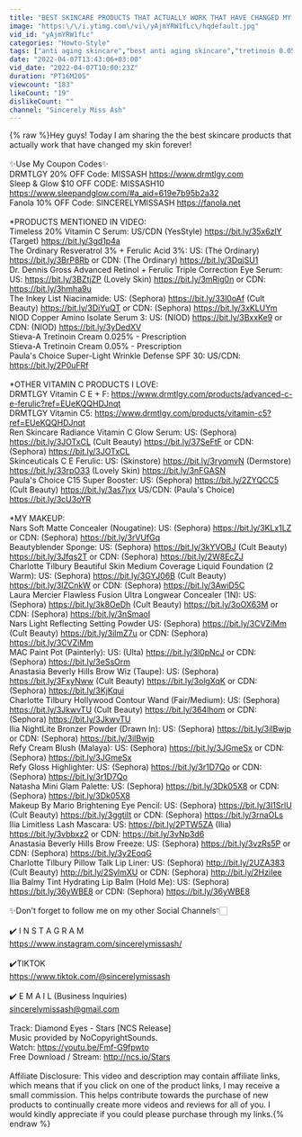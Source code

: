 ```yaml
---
title: "BEST SKINCARE PRODUCTS THAT ACTUALLY WORK THAT HAVE CHANGED MY SKIN FOREVER!"
image: "https:\/\/i.ytimg.com\/vi\/yAjmYRW1fLc\/hqdefault.jpg"
vid_id: "yAjmYRW1fLc"
categories: "Howto-Style"
tags: ["anti aging skincare","best anti aging skincare","tretinoin 0.05%"]
date: "2022-04-07T13:43:06+03:00"
vid_date: "2022-04-07T10:00:23Z"
duration: "PT16M20S"
viewcount: "183"
likeCount: "19"
dislikeCount: ""
channel: "Sincerely Miss Ash"
---
```

{% raw %}Hey guys! Today I am sharing the the best skincare products that actually work that have changed my skin forever!<br /><br />✨Use My Coupon Codes✨<br />DRMTLGY 20% OFF Code: MISSASH <a rel="nofollow" target="blank" href="https://www.drmtlgy.com">https://www.drmtlgy.com</a><br />Sleep &amp; Glow $10 OFF CODE: MISSASH10 <a rel="nofollow" target="blank" href="https://www.sleepandglow.com/#a_aid=619e7b95b2a32">https://www.sleepandglow.com/#a_aid=619e7b95b2a32</a><br />Fanola 10% OFF Code: SINCERELYMISSASH <a rel="nofollow" target="blank" href="https://fanola.net">https://fanola.net</a>  <br /><br />*PRODUCTS MENTIONED IN VIDEO:<br />Timeless 20% Vitamin C Serum: US/CDN (YesStyle) <a rel="nofollow" target="blank" href="https://bit.ly/35x6zlY">https://bit.ly/35x6zlY</a> (Target) <a rel="nofollow" target="blank" href="https://bit.ly/3gd1p4a">https://bit.ly/3gd1p4a</a> <br />The Ordinary Resveratrol 3% + Ferulic Acid 3%: US: (The Ordinary) <a rel="nofollow" target="blank" href="https://bit.ly/3BrP8Rb">https://bit.ly/3BrP8Rb</a> or CDN: (The Ordinary) <a rel="nofollow" target="blank" href="https://bit.ly/3DqjSU1">https://bit.ly/3DqjSU1</a><br />Dr. Dennis Gross Advanced Retinol + Ferulic Triple Correction Eye Serum: US: <a rel="nofollow" target="blank" href="https://bit.ly/3BZtjZP">https://bit.ly/3BZtjZP</a> (Lovely Skin) <a rel="nofollow" target="blank" href="https://bit.ly/3mRig0n">https://bit.ly/3mRig0n</a> or CDN: <a rel="nofollow" target="blank" href="https://bit.ly/3hmha9u">https://bit.ly/3hmha9u</a><br />The Inkey List Niacinamide: US: (Sephora) <a rel="nofollow" target="blank" href="https://bit.ly/33l0oAf">https://bit.ly/33l0oAf</a> (Cult Beauty) <a rel="nofollow" target="blank" href="https://bit.ly/3DiYuQT">https://bit.ly/3DiYuQT</a> or CDN: (Sephora) <a rel="nofollow" target="blank" href="https://bit.ly/3xKLUYm">https://bit.ly/3xKLUYm</a><br />NIOD Copper Amino Isolate Serum 3: US: (NIOD) <a rel="nofollow" target="blank" href="https://bit.ly/3BxxKe9">https://bit.ly/3BxxKe9</a> or CDN: (NIOD) <a rel="nofollow" target="blank" href="https://bit.ly/3yDedXV">https://bit.ly/3yDedXV</a><br />Stieva-A Tretinoin Cream 0.025% - Prescription<br />Stieva-A Tretinoin Cream 0.05% - Prescription<br />Paula's Choice Super-Light Wrinkle Defense SPF 30: US/CDN: <a rel="nofollow" target="blank" href="https://bit.ly/2P0uFRf">https://bit.ly/2P0uFRf</a><br /><br />*OTHER VITAMIN C PRODUCTS I LOVE:<br />DRMTLGY Vitamin C E + F: <a rel="nofollow" target="blank" href="https://www.drmtlgy.com/products/advanced-c-e-ferulic?ref=EUeKQQHDJnqt">https://www.drmtlgy.com/products/advanced-c-e-ferulic?ref=EUeKQQHDJnqt</a><br />DRMTLGY Vitamin C5: <a rel="nofollow" target="blank" href="https://www.drmtlgy.com/products/vitamin-c5?ref=EUeKQQHDJnqt">https://www.drmtlgy.com/products/vitamin-c5?ref=EUeKQQHDJnqt</a><br />Ren Skincare Radiance Vitamin C Glow Serum: US: (Sephora) <a rel="nofollow" target="blank" href="https://bit.ly/3JOTxCL">https://bit.ly/3JOTxCL</a> (Cult Beauty) <a rel="nofollow" target="blank" href="https://bit.ly/37SeFtF">https://bit.ly/37SeFtF</a> or CDN: (Sephora) <a rel="nofollow" target="blank" href="https://bit.ly/3JOTxCL">https://bit.ly/3JOTxCL</a><br />Skinceuticals C E Ferulic: US: (Skinstore) <a rel="nofollow" target="blank" href="https://bit.ly/3ryqmvN">https://bit.ly/3ryqmvN</a> (Dermstore) <a rel="nofollow" target="blank" href="https://bit.ly/33rpO33">https://bit.ly/33rpO33</a> (Lovely Skin) <a rel="nofollow" target="blank" href="https://bit.ly/3nFGASN">https://bit.ly/3nFGASN</a> <br />Paula's Choice C15 Super Booster: US: (Sephora) <a rel="nofollow" target="blank" href="https://bit.ly/2ZYQCC5">https://bit.ly/2ZYQCC5</a> (Cult Beauty) <a rel="nofollow" target="blank" href="https://bit.ly/3as7jvx">https://bit.ly/3as7jvx</a> US/CDN: (Paula's Choice) <a rel="nofollow" target="blank" href="https://bit.ly/3cU3oYR">https://bit.ly/3cU3oYR</a> <br /><br />*MY MAKEUP:<br />Nars Soft Matte Concealer (Nougatine): US: (Sephora) <a rel="nofollow" target="blank" href="https://bit.ly/3KLx1LZ">https://bit.ly/3KLx1LZ</a> or CDN: (Sephora) <a rel="nofollow" target="blank" href="https://bit.ly/3rVUfGq">https://bit.ly/3rVUfGq</a><br />Beautyblender Sponge: US: (Sephora) <a rel="nofollow" target="blank" href="https://bit.ly/3kYVOBJ">https://bit.ly/3kYVOBJ</a> (Cult Beauty) <a rel="nofollow" target="blank" href="https://bit.ly/3Jfqs2T">https://bit.ly/3Jfqs2T</a> or CDN: (Sephora) <a rel="nofollow" target="blank" href="https://bit.ly/2W8EcZJ">https://bit.ly/2W8EcZJ</a><br />Charlotte Tilbury Beautiful Skin Medium Coverage Liquid Foundation (2 Warm): US: (Sephora) <a rel="nofollow" target="blank" href="https://bit.ly/3GYJ06B">https://bit.ly/3GYJ06B</a> (Cult Beauty) <a rel="nofollow" target="blank" href="https://bit.ly/3IZCnkW">https://bit.ly/3IZCnkW</a> or CDN: (Sephora) <a rel="nofollow" target="blank" href="https://bit.ly/3AwiD5C">https://bit.ly/3AwiD5C</a><br />Laura Mercier Flawless Fusion Ultra Longwear Concealer (1N): US: (Sephora) <a rel="nofollow" target="blank" href="https://bit.ly/3k8OeDh">https://bit.ly/3k8OeDh</a> (Cult Beauty) <a rel="nofollow" target="blank" href="https://bit.ly/3oOX63M">https://bit.ly/3oOX63M</a> or CDN: (Sephora) <a rel="nofollow" target="blank" href="https://bit.ly/3nSmaoI">https://bit.ly/3nSmaoI</a><br />Nars Light Reflecting Setting Powder US: (Sephora) <a rel="nofollow" target="blank" href="https://bit.ly/3CVZiMm">https://bit.ly/3CVZiMm</a> (Cult Beauty) <a rel="nofollow" target="blank" href="https://bit.ly/3ilmZ7u">https://bit.ly/3ilmZ7u</a> or CDN: (Sephora) <a rel="nofollow" target="blank" href="https://bit.ly/3CVZiMm">https://bit.ly/3CVZiMm</a><br />MAC Paint Pot (Painterly): US: (Ulta) <a rel="nofollow" target="blank" href="https://bit.ly/3l0pNcJ">https://bit.ly/3l0pNcJ</a> or CDN: (Sephora) <a rel="nofollow" target="blank" href="https://bit.ly/3eSsOrm">https://bit.ly/3eSsOrm</a><br />Anastasia Beverly Hills Brow Wiz (Taupe): US: (Sephora) <a rel="nofollow" target="blank" href="https://bit.ly/3FxyNww">https://bit.ly/3FxyNww</a> (Cult Beauty) <a rel="nofollow" target="blank" href="https://bit.ly/3olgXqK">https://bit.ly/3olgXqK</a> or CDN: (Sephora) <a rel="nofollow" target="blank" href="https://bit.ly/3KjKqui">https://bit.ly/3KjKqui</a><br />Charlotte Tilbury Hollywood Contour Wand (Fair/Medium): US: (Sephora) <a rel="nofollow" target="blank" href="https://bit.ly/3JkwvTU">https://bit.ly/3JkwvTU</a> (Cult Beauty) <a rel="nofollow" target="blank" href="https://bit.ly/364lhom">https://bit.ly/364lhom</a> or CDN: (Sephora) <a rel="nofollow" target="blank" href="https://bit.ly/3JkwvTU">https://bit.ly/3JkwvTU</a><br />Ilia NightLite Bronzer Powder (Drawn In): US: (Sephora) <a rel="nofollow" target="blank" href="https://bit.ly/3ilBwjp">https://bit.ly/3ilBwjp</a> or CDN: (Sephora) <a rel="nofollow" target="blank" href="https://bit.ly/3ilBwjp">https://bit.ly/3ilBwjp</a><br />Refy Cream Blush (Malaya): US: (Sephora) <a rel="nofollow" target="blank" href="https://bit.ly/3JGmeSx">https://bit.ly/3JGmeSx</a> or CDN: (Sephora) <a rel="nofollow" target="blank" href="https://bit.ly/3JGmeSx">https://bit.ly/3JGmeSx</a><br />Refy Gloss Highlighter: US: (Sephora) <a rel="nofollow" target="blank" href="https://bit.ly/3r1D7Qo">https://bit.ly/3r1D7Qo</a> or CDN: (Sephora) <a rel="nofollow" target="blank" href="https://bit.ly/3r1D7Qo">https://bit.ly/3r1D7Qo</a><br />Natasha Mini Glam Palette: US: (Sephora) <a rel="nofollow" target="blank" href="https://bit.ly/3Dk05X8">https://bit.ly/3Dk05X8</a> or CDN: (Sephora) <a rel="nofollow" target="blank" href="https://bit.ly/3Dk05X8">https://bit.ly/3Dk05X8</a><br />Makeup By Mario Brightening Eye Pencil: US: (Sephora) <a rel="nofollow" target="blank" href="https://bit.ly/3I1SrlU">https://bit.ly/3I1SrlU</a> (Cult Beauty) <a rel="nofollow" target="blank" href="https://bit.ly/3ggtiIt">https://bit.ly/3ggtiIt</a> or CDN: (Sephora) <a rel="nofollow" target="blank" href="https://bit.ly/3rnaOLs">https://bit.ly/3rnaOLs</a><br />Ilia Limitless Lash Mascara: US: <a rel="nofollow" target="blank" href="https://bit.ly/2PTW5ZA">https://bit.ly/2PTW5ZA</a> (Ilia) <a rel="nofollow" target="blank" href="https://bit.ly/3vbbxz2">https://bit.ly/3vbbxz2</a> or CDN: <a rel="nofollow" target="blank" href="https://bit.ly/3vNp3d6">https://bit.ly/3vNp3d6</a><br />Anastasia Beverly Hills Brow Freeze: US: (Sephora) <a rel="nofollow" target="blank" href="https://bit.ly/3vzRs5P">https://bit.ly/3vzRs5P</a> or CDN: (Sephora) <a rel="nofollow" target="blank" href="https://bit.ly/3y2EoqG">https://bit.ly/3y2EoqG</a><br />Charlotte Tilbury Pillow Talk Lip Liner: US: (Sephora) <a rel="nofollow" target="blank" href="http://bit.ly/2UZA383">http://bit.ly/2UZA383</a> (Cult Beauty) <a rel="nofollow" target="blank" href="http://bit.ly/2SylmXU">http://bit.ly/2SylmXU</a> or CDN: (Sephora) <a rel="nofollow" target="blank" href="http://bit.ly/2HziIee">http://bit.ly/2HziIee</a>  <br />Ilia Balmy Tint Hydrating Lip Balm (Hold Me): US: (Sephora) <a rel="nofollow" target="blank" href="https://bit.ly/36yWBE8">https://bit.ly/36yWBE8</a> or CDN: (Sephora) <a rel="nofollow" target="blank" href="https://bit.ly/36yWBE8">https://bit.ly/36yWBE8</a><br /><br />✨Don't forget to follow me on my other Social Channels👇🏻<br /><br />✔️ I N S T A G R A M <br /><a rel="nofollow" target="blank" href="https://www.instagram.com/sincerelymissash/">https://www.instagram.com/sincerelymissash/</a><br /><br />✔️TIKTOK<br /><a rel="nofollow" target="blank" href="https://www.tiktok.com/@sincerelymissash">https://www.tiktok.com/@sincerelymissash</a><br /><br />✔️ E M A I L (Business Inquiries) <br />sincerelymissash@gmail.com<br /><br />Track: Diamond Eyes - Stars [NCS Release]<br />Music provided by NoCopyrightSounds.<br />Watch: <a rel="nofollow" target="blank" href="https://youtu.be/Fmf-G9fpwto">https://youtu.be/Fmf-G9fpwto</a><br />Free Download / Stream: <a rel="nofollow" target="blank" href="http://ncs.io/Stars">http://ncs.io/Stars</a><br /><br />Affiliate Disclosure: This video and description may contain affiliate links, which means that if you click on one of the product links, I may receive a small commission. This helps contribute towards the purchase of new products to continually create more videos and reviews for all of you. I would kindly appreciate if you could please purchase through my links.{% endraw %}
